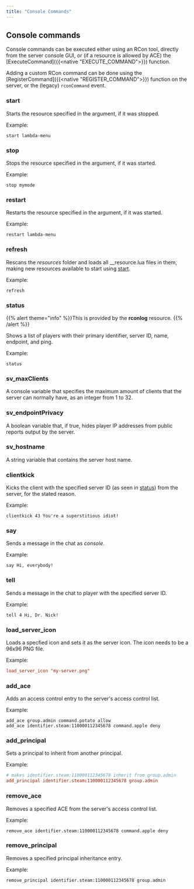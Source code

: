 ```yaml
---
title: "Console Commands"
---
```

Console commands
-----------------------

Console commands can be executed either using an RCon tool, directly from the server console GUI, or (if a resource is allowed by ACE) the [ExecuteCommand]({{<native "EXECUTE_COMMAND">}}) function.

Adding a custom RCon command can be done using the [RegisterCommand]({{<native "REGISTER_COMMAND">}}) function on the server, or the (legacy) `rconCommand` event.

### start

Starts the resource specified in the argument, if it was stopped.

Example:

    start lambda-menu

### stop

Stops the resource specified in the argument, if it was started.

Example:

    stop mymode

### restart

Restarts the resource specified in the argument, if it was started.

Example:

    restart lambda-menu

### refresh

Rescans the *resources* folder and loads all \_\_resource.lua files in them, making new resources available to start using [start](#start "wikilink").

Example:

    refresh


### status

{{% alert theme="info" %}}This is provided by the **rconlog** resource. {{% /alert %}}

Shows a list of players with their primary identifier, server ID, name, endpoint, and ping.

Example:

    status

### sv_maxClients

A console variable that specifies the maximum amount of clients that the server can normally have, as an integer from 1 to 32.

### sv_endpointPrivacy

A boolean variable that, if true, hides player IP addresses from public reports output by the server.

### sv_hostname

A string variable that contains the server host name.

### clientkick

Kicks the client with the specified server ID (as seen in [status](#status "wikilink")) from the server, for the stated reason.

Example:

    clientkick 43 You're a superstitious idiot!

### say

Sends a message in the chat as *console*.

Example:

    say Hi, everybody!

### tell

Sends a message in the chat to player with the specified server ID.

Example:

    tell 4 Hi, Dr. Nick!

### load\_server\_icon

Loads a specfied icon and sets it as the server icon. The icon needs to be a 96x96 PNG file.

Example:

```toml
load_server_icon "my-server.png"
```

### add_ace

Adds an access control entry to the server's access control list.

Example:

```
add_ace group.admin command.potato allow
add_ace identifier.steam:110000112345678 command.apple deny
```

### add_principal

Sets a principal to inherit from another principal.

Example:
```toml
# makes identifier.steam:110000112345678 inherit from group.admin
add_principal identifier.steam:110000112345678 group.admin
```

### remove_ace

Removes a specified ACE from the server's access control list.

Example:

```
remove_ace identifier.steam:110000112345678 command.apple deny
```

### remove_principal

Removes a specified principal inheritance entry.

Example:
```
remove_principal identifier.steam:110000112345678 group.admin
```